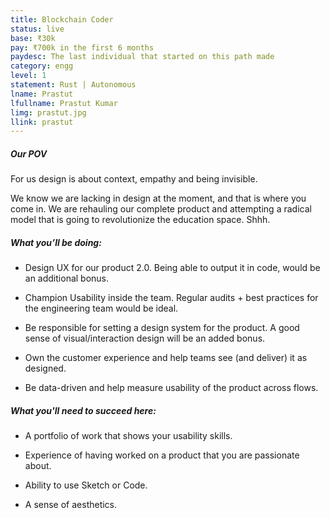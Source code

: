 ```yaml
---
title: Blockchain Coder
status: live
base: ₹30k 
pay: ₹700k in the first 6 months
paydesc: The last individual that started on this path made
category: engg
level: 1
statement: Rust | Autonomous
lname: Prastut
lfullname: Prastut Kumar
limg: prastut.jpg
llink: prastut
---
```

<h5 class="m-ws-top">Our POV</h5>
For us design is about context, empathy and being invisible.

We know we are lacking in design at the moment, and that is where you come in. We are rehauling our complete product and attempting a radical model that is going to revolutionize the education space. Shhh.


<h5 class="m-ws-top">What you’ll be doing:</h5>

- Design UX for our product 2.0. Being able to output it in code, would be an additional bonus.

- Champion Usability inside the team. Regular audits + best practices for the engineering team would be ideal.

- Be responsible for setting a design system for the product. A good sense of visual/interaction design will be an added bonus.

- Own the customer experience and help teams see (and deliver) it as designed.

- Be data-driven and help measure usability of the product across flows.


<h5 class="m-ws-top">What you'll need to succeed here:</h5>

- A portfolio of work that shows your usability skills.

- Experience of having worked on a product that you are passionate about.

- Ability to use Sketch or Code.

- A sense of aesthetics.